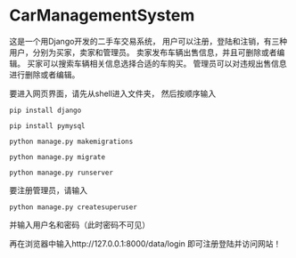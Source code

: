 # CarManagementSystem

这是一个用Django开发的二手车交易系统，
用户可以注册，登陆和注销，有三种用户，分别为买家，卖家和管理员。
卖家发布车辆出售信息，并且可删除或者编辑。
买家可以搜索车辆相关信息选择合适的车购买。
管理员可以对违规出售信息进行删除或者编辑。

要进入网页界面，请先从shell进入文件夹，
然后按顺序输入

`pip install django`

`pip install pymysql`

`python manage.py makemigrations`

`python manage.py migrate`

`python manage.py runserver`

要注册管理员，请输入

`python manage.py createsuperuser`

并输入用户名和密码（此时密码不可见）

再在浏览器中输入http://127.0.0.1:8000/data/login 即可注册登陆并访问网站！
